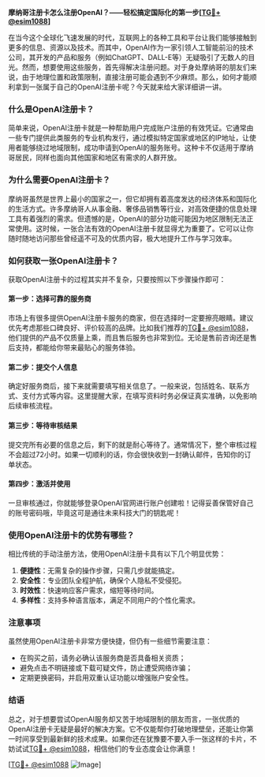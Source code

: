 **摩纳哥注册卡怎么注册OpenAI？——轻松搞定国际化的第一步[[TG💪+ @esim1088](https://t.me/s/esim1088)]**

在当今这个全球化飞速发展的时代，互联网上的各种工具和平台让我们能够接触到更多的信息、资源以及技术。而其中，OpenAI作为一家引领人工智能前沿的技术公司，其开发的产品和服务（例如ChatGPT、DALL-E等）无疑吸引了无数人的目光。然而，想要使用这些服务，首先得解决注册问题。对于身处摩纳哥的朋友们来说，由于地理位置和政策限制，直接注册可能会遇到不少麻烦。那么，如何才能顺利拿到一张属于自己的OpenAI注册卡呢？今天就来给大家详细讲一讲。

### 什么是OpenAI注册卡？

简单来说，OpenAI注册卡就是一种帮助用户完成账户注册的有效凭证。它通常由一些专门提供此类服务的专业机构发行，通过模拟特定国家或地区的IP地址，让使用者能够绕过地域限制，成功申请到OpenAI的服务账号。这种卡不仅适用于摩纳哥居民，同样也面向其他国家和地区有需求的人群开放。

### 为什么需要OpenAI注册卡？

摩纳哥虽然是世界上最小的国家之一，但它却拥有着高度发达的经济体系和国际化的生活方式。许多摩纳哥人从事金融、奢侈品销售等行业，对高效便捷的信息处理工具有着强烈的需求。但遗憾的是，OpenAI的部分功能可能因为地区限制无法正常使用。这时候，一张合法有效的OpenAI注册卡就显得尤为重要了。它可以让你随时随地访问那些曾经遥不可及的优质内容，极大地提升工作与学习效率。

### 如何获取一张OpenAI注册卡？

获取OpenAI注册卡的过程其实并不复杂，只要按照以下步骤操作即可：

#### 第一步：选择可靠的服务商

市场上有很多提供OpenAI注册卡服务的商家，但在选择时一定要擦亮眼睛。建议优先考虑那些口碑良好、评价较高的品牌。比如我们推荐的[TG💪+ @esim1088](https://t.me/s/esim1088)，他们提供的产品不仅质量上乘，而且售后服务也非常到位。无论是售前咨询还是售后支持，都能给你带来最贴心的服务体验。

#### 第二步：提交个人信息

确定好服务商后，接下来就需要填写相关信息了。一般来说，包括姓名、联系方式、支付方式等内容。这里提醒大家，在填写资料时务必保证真实准确，以免影响后续审核流程。

#### 第三步：等待审核结果

提交完所有必要的信息之后，剩下的就是耐心等待了。通常情况下，整个审核过程不会超过72小时。如果一切顺利的话，你会很快收到一封确认邮件，告知你的订单状态。

#### 第四步：激活并使用

一旦审核通过，你就能够登录OpenAI官网进行账户创建啦！记得妥善保管好自己的账号密码哦，毕竟这可是通往未来科技大门的钥匙呢！

### 使用OpenAI注册卡的优势有哪些？

相比传统的手动注册方法，使用OpenAI注册卡具有以下几个明显优势：

1. **便捷性**：无需复杂的操作步骤，只需几步就能搞定。
2. **安全性**：专业团队全程护航，确保个人隐私不受侵犯。
3. **时效性**：快速响应客户需求，缩短等待时间。
4. **多样性**：支持多种语言版本，满足不同用户的个性化需求。

### 注意事项

虽然使用OpenAI注册卡非常方便快捷，但仍有一些细节需要注意：

- 在购买之前，请务必确认该服务商是否具备相关资质；
- 避免点击不明链接或下载可疑文件，防止遭受网络诈骗；
- 定期更换密码，并启用双重认证功能以增强账户安全性。

### 结语

总之，对于想要尝试OpenAI服务却又苦于地域限制的朋友而言，一张优质的OpenAI注册卡无疑是最好的解决方案。它不仅能帮你打破地理壁垒，还能让你第一时间享受到最新鲜的技术成果。如果你还在犹豫要不要入手一张这样的卡片，不妨试试[TG💪+ @esim1088](https://t.me/s/esim1088)，相信他们的专业态度会让你满意！

[[TG💪+ @esim1088](https://t.me/s/esim1088) ![Image](https://i.postimg.cc/4NQfJmqS/Snipaste-2025-05-13-00-14-12.png)]